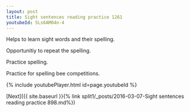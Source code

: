 ```yaml
---
layout: post
title: Sight sentences reading practice 1261
youtubeId: 5Ls6AM04n-4
---
```

 
 
Helps to learn sight words and their spelling.

Opportunitiy to repeat the spelling. 

Practice spelling. 
 
Practice for spelling bee competitions. 
 
{% include youtubePlayer.html id=page.youtubeId %}
 
 

[Next]({{ site.baseurl }}{% link  split1/_posts/2016-03-07-Sight sentences reading practice 898.md%})
 
